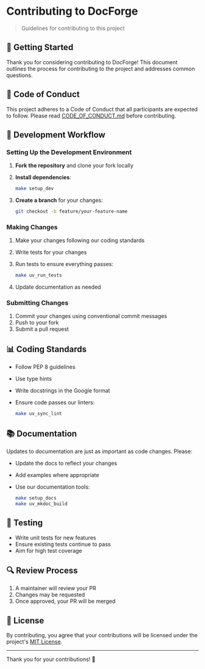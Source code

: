 # Contributing to DocForge

> Guidelines for contributing to this project

## 🚀 Getting Started

Thank you for considering contributing to DocForge! This document outlines the process for contributing to the project and addresses common questions.

## 📝 Code of Conduct

This project adheres to a Code of Conduct that all participants are expected to follow. Please read [CODE_OF_CONDUCT.md](CODE_OF_CONDUCT.md) before contributing.

## 🔄 Development Workflow

### Setting Up the Development Environment

1. **Fork the repository** and clone your fork locally

2. **Install dependencies**:

    ```bash
    make setup_dev
    ```

3. **Create a branch** for your changes:

    ```bash
    git checkout -b feature/your-feature-name
    ```

### Making Changes

1. Make your changes following our coding standards

2. Write tests for your changes

3. Run tests to ensure everything passes:

    ```bash
    make uv_run_tests
    ```

4. Update documentation as needed

### Submitting Changes

1. Commit your changes using conventional commit messages
2. Push to your fork
3. Submit a pull request

## 📊 Coding Standards

- Follow PEP 8 guidelines

- Use type hints

- Write docstrings in the Google format

- Ensure code passes our linters:

    ```bash
    make uv_sync_lint
    ```

## 📚 Documentation

Updates to documentation are just as important as code changes. Please:

- Update the docs to reflect your changes

- Add examples where appropriate

- Use our documentation tools:

    ```bash
    make setup_docs
    make uv_mkdoc_build
    ```

## 🧪 Testing

- Write unit tests for new features
- Ensure existing tests continue to pass
- Aim for high test coverage

## 🔍 Review Process

1. A maintainer will review your PR
2. Changes may be requested
3. Once approved, your PR will be merged

## 📄 License

By contributing, you agree that your contributions will be licensed under the project's [MIT License](https://opensource.org/licenses/MIT).

---

Thank you for your contributions! 🙏
